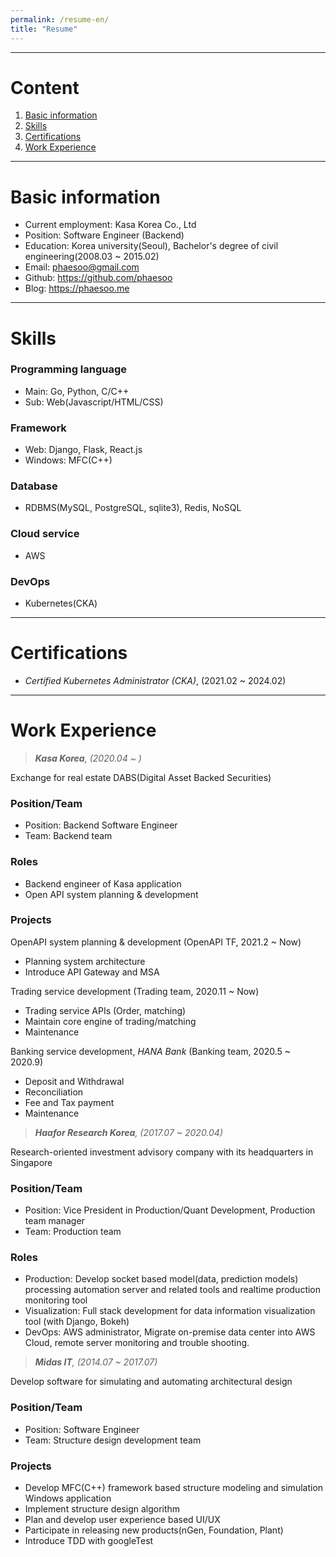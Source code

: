 ```yaml
---
permalink: /resume-en/
title: "Resume"
---
```



---


# Content

1. [Basic information](#basic-information)
1. [Skills](#skills)
1. [Certifications](#certifications)
1. [Work Experience](#work-experience)


---


# Basic information

- Current employment: Kasa Korea Co., Ltd
- Position: Software Engineer (Backend)
- Education: Korea university(Seoul), Bachelor's degree of civil engineering(2008.03 ~ 2015.02)
- Email: phaesoo@gmail.com
- Github: https://github.com/phaesoo
- Blog: https://phaesoo.me


---


# Skills

### Programming language
- Main: Go, Python, C/C++
- Sub: Web(Javascript/HTML/CSS)

### Framework
- Web: Django, Flask, React.js
- Windows: MFC(C++)

### Database
- RDBMS(MySQL, PostgreSQL, sqlite3), Redis, NoSQL

### Cloud service
- AWS

### DevOps
- Kubernetes(CKA)


---


# Certifications

- *Certified Kubernetes Administrator (CKA)*, (2021.02 ~ 2024.02)


---


# Work Experience

> ***Kasa Korea**, (2020.04 ~ )*

Exchange for real estate DABS(Digital Asset Backed Securities)

### Position/Team
- Position: Backend Software Engineer
- Team: Backend team

### Roles
- Backend engineer of Kasa application
- Open API system planning & development

### Projects
OpenAPI system planning & development (OpenAPI TF,  2021.2 ~ Now)
- Planning system architecture
- Introduce API Gateway and MSA

Trading service development (Trading team, 2020.11 ~ Now)
- Trading service APIs (Order, matching)
- Maintain core engine of trading/matching
- Maintenance 

Banking service development, *HANA Bank* (Banking team, 2020.5 ~ 2020.9)
- Deposit and Withdrawal
- Reconciliation
- Fee and Tax payment
- Maintenance 


> ***Haafor Research Korea**, (2017.07 ~ 2020.04)*

Research-oriented investment advisory company with its headquarters in Singapore

### Position/Team
- Position: Vice President in Production/Quant Development, Production team manager
- Team: Production team

### Roles
- Production: Develop socket based model(data, prediction models) processing automation server and related tools and realtime production monitoring tool
- Visualization: Full stack development for data information visualization tool (with Django, Bokeh)
- DevOps: AWS administrator, Migrate on-premise data center into AWS Cloud, remote server monitoring and trouble shooting.


> ***Midas IT**, (2014.07 ~ 2017.07)*

Develop software for simulating and automating architectural design 

### Position/Team
- Position: Software Engineer
- Team: Structure design development team

### Projects
- Develop MFC(C++) framework based structure modeling and simulation Windows application
- Implement structure design algorithm
- Plan and develop user experience based UI/UX
- Participate in releasing new products(nGen, Foundation, Plant)
- Introduce TDD with googleTest
